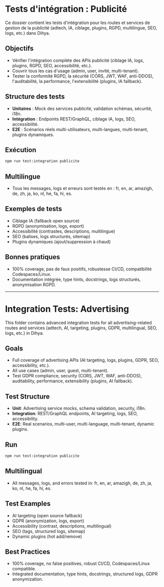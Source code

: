 # Tests d'intégration : Publicité

Ce dossier contient les tests d'intégration pour les routes et services de gestion de la publicité (adtech, IA, ciblage, plugins, RGPD, multilingue, SEO, logs, etc.) dans Dihya.

## Objectifs
- Vérifier l'intégration complète des APIs publicité (ciblage IA, logs, plugins, RGPD, SEO, accessibilité, etc.).
- Couvrir tous les cas d'usage (admin, user, invité, multi-tenant).
- Tester la conformité RGPD, la sécurité (CORS, JWT, WAF, anti-DDOS), l'auditabilité, la performance, l'extensibilité (plugins, IA fallback).

## Structure des tests
- **Unitaires** : Mock des services publicité, validation schémas, sécurité, i18n.
- **Intégration** : Endpoints REST/GraphQL, ciblage IA, logs, SEO, accessibilité.
- **E2E** : Scénarios réels multi-utilisateurs, multi-langues, multi-tenant, plugins dynamiques.

## Exécution
```bash
npm run test:integration publicite
```

## Multilingue
- Tous les messages, logs et erreurs sont testés en : fr, en, ar, amazigh, de, zh, ja, ko, nl, he, fa, hi, es.

## Exemples de tests
- Ciblage IA (fallback open source)
- RGPD (anonymisation, logs, export)
- Accessibilité (contrastes, descriptions, multilingue)
- SEO (balises, logs structurés, sitemap)
- Plugins dynamiques (ajout/suppression à chaud)

## Bonnes pratiques
- 100% coverage, pas de faux positifs, robustesse CI/CD, compatibilité Codespaces/Linux.
- Documentation intégrée, type hints, docstrings, logs structurés, anonymisation RGPD.

---

# Integration Tests: Advertising

This folder contains advanced integration tests for all advertising-related routes and services (adtech, AI, targeting, plugins, GDPR, multilingual, SEO, logs, etc.) in Dihya.

## Goals
- Full coverage of advertising APIs (AI targeting, logs, plugins, GDPR, SEO, accessibility, etc.).
- All use cases (admin, user, guest, multi-tenant).
- Test GDPR compliance, security (CORS, JWT, WAF, anti-DDOS), auditability, performance, extensibility (plugins, AI fallback).

## Test Structure
- **Unit**: Advertising service mocks, schema validation, security, i18n.
- **Integration**: REST/GraphQL endpoints, AI targeting, logs, SEO, accessibility.
- **E2E**: Real scenarios, multi-user, multi-language, multi-tenant, dynamic plugins.

## Run
```bash
npm run test:integration publicite
```

## Multilingual
- All messages, logs, and errors tested in: fr, en, ar, amazigh, de, zh, ja, ko, nl, he, fa, hi, es.

## Test Examples
- AI targeting (open source fallback)
- GDPR (anonymization, logs, export)
- Accessibility (contrast, descriptions, multilingual)
- SEO (tags, structured logs, sitemap)
- Dynamic plugins (hot add/remove)

## Best Practices
- 100% coverage, no false positives, robust CI/CD, Codespaces/Linux compatible.
- Integrated documentation, type hints, docstrings, structured logs, GDPR anonymization.
